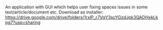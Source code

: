 An application with GUI which helps user fixing spaces issues in some text/article/document etc. 
Download as installer: https://drive.google.com/drive/folders/1rxlP_r7VqY3scYGzdJpk3QADHxkLkpg7?usp=sharing